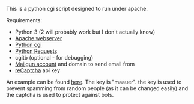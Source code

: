 This is a python cgi script designed to run under apache.

Requirements:
- Python 3 (2 will probably work but I don't actually know)
- [Apache webserver](https://httpd.apache.org/)
- [Python cgi](https://docs.python.org/3/library/cgi.html)
- [Python Requests](http://docs.python-requests.org)
- cgitb (optional - for debugging)
- [Mailgun account](https://mailgun.com) and domain to send email from
- [reCaptcha](https://www.google.com/recaptcha/intro/index.html) api key

An example can be found [here](https://maauer.com/projects/mailgun.html). The key is "maauer". the key is used to prevent spamming from random people (as it can be changed easily) and the captcha is used to protect against bots. 
